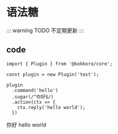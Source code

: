 # 语法糖

::: warning TODO
不定期更新
:::

## code

```typescript{7}
import { Plugin } from '@kokkoro/core';

const plugin = new Plugin('test');

plugin
  .command('hello')
  .sugar(/^你好$/)
  .action(ctx => {
    ctx.reply('hello world');
  })
```

<ChatPanel>
  <ChatMessage :id="2225151531" nickname="Yuki">你好</ChatMessage>
  <ChatMessage :id="709289491" nickname="kokkoro">hello world</ChatMessage>
</ChatPanel>
